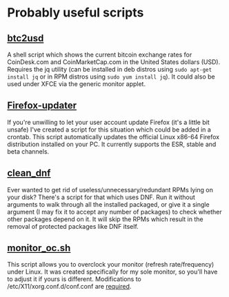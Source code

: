 # Probably useful scripts

## [btc2usd](https://raw.githubusercontent.com/birdie-github/useful-scripts/master/btc2usd)
A shell script which shows the current bitcoin exchange rates for CoinDesk.com and CoinMarketCap.com in the United States dollars (USD). Requires the jq utility (can be installed in deb distros using `sudo apt-get install jq` or in RPM distros using `sudo yum install jq`). It could also be used under XFCE via the generic monitor applet.

## [Firefox-updater](https://raw.githubusercontent.com/birdie-github/useful-scripts/master/Firefox-updater)
If you're unwilling to let your user account update Firefox (it's a little bit unsafe) I've created a script for this situation which could be added in a crontab. This script automatically updates the official Linux x86-64 Firefox distribution installed on your PC. It currently supports the ESR, stable and beta channels.

## [clean_dnf](https://raw.githubusercontent.com/birdie-github/useful-scripts/master/clean_dnf)
Ever wanted to get rid of useless/unnecessary/redundant RPMs lying on your disk? There's a script for that which uses DNF. Run it without arguments to walk through all the installed packaged, or give it a single argument (I may fix it to accept any number of packages) to check whether other packages depend on it. It will skip the RPMs which result in the removal of protected packages like DNF itself.

## [monitor_oc.sh](https://github.com/birdie-github/useful-scripts/blob/master/monitor_oc.sh)
This script allows you to overclock your monitor (refresh rate/frequency) under Linux. It was created specifically for my sole monitor, so you'll have to adjust it if yours is different. Modifications to /etc/X11/xorg.conf.d/conf.conf are [required](https://devtalk.nvidia.com/default/topic/1054885/linux/monitor-refresh-frequency-overclocking-in-linux-is-not-available/).

